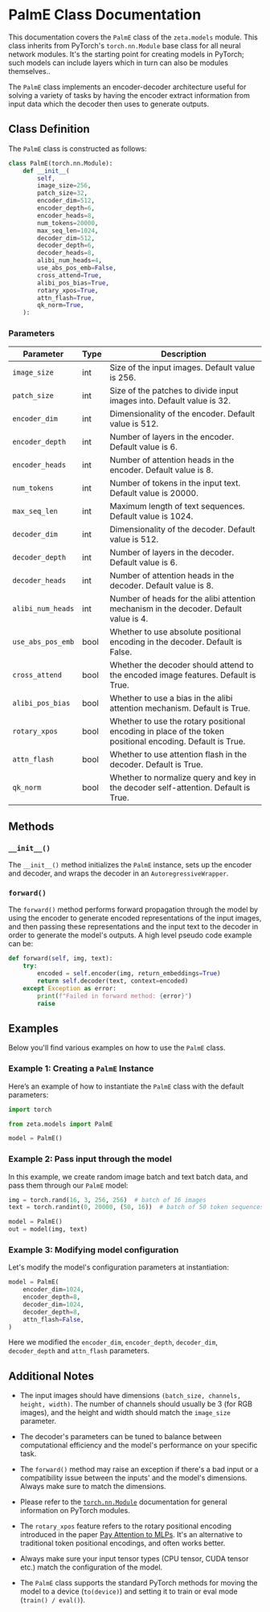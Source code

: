 # PalmE Class Documentation

This documentation covers the `PalmE` class of the `zeta.models` module. This class inherits from PyTorch's `torch.nn.Module` base class for all neural network modules. It's the starting point for creating models in PyTorch; such models can include layers which in turn can also be modules themselves..

The `PalmE` class implements an encoder-decoder architecture useful for solving a variety of tasks by having the encoder extract information from input data which the decoder then uses to generate outputs.

## Class Definition 

The `PalmE` class is constructed as follows:

```python
class PalmE(torch.nn.Module):
    def __init__(
        self,
        image_size=256,
        patch_size=32,
        encoder_dim=512,
        encoder_depth=6,
        encoder_heads=8,
        num_tokens=20000,
        max_seq_len=1024,
        decoder_dim=512,
        decoder_depth=6,
        decoder_heads=8,
        alibi_num_heads=4,
        use_abs_pos_emb=False,
        cross_attend=True,
        alibi_pos_bias=True,
        rotary_xpos=True,
        attn_flash=True,
        qk_norm=True,
    ):
```

### Parameters 

| Parameter | Type | Description |
| --- | --- | --- |
| `image_size` | int | Size of the input images. Default value is 256. |
| `patch_size` | int | Size of the patches to divide input images into. Default value is 32. |
| `encoder_dim` | int | Dimensionality of the encoder. Default value is 512. |
| `encoder_depth` | int | Number of layers in the encoder. Default value is 6. |
| `encoder_heads` | int | Number of attention heads in the encoder. Default value is 8. |
| `num_tokens` | int | Number of tokens in the input text. Default value is 20000. |
| `max_seq_len` | int | Maximum length of text sequences. Default value is 1024. |
| `decoder_dim` | int | Dimensionality of the decoder. Default value is 512. |
| `decoder_depth` | int | Number of layers in the decoder. Default value is 6. |
| `decoder_heads` | int | Number of attention heads in the decoder. Default value is 8. |
| `alibi_num_heads` | int | Number of heads for the alibi attention mechanism in the decoder. Default value is 4. |
| `use_abs_pos_emb` | bool | Whether to use absolute positional encoding in the decoder. Default is False. |
| `cross_attend` | bool | Whether the decoder should attend to the encoded image features. Default is True. |
| `alibi_pos_bias` | bool | Whether to use a bias in the alibi attention mechanism. Default is True. |
| `rotary_xpos` | bool | Whether to use the rotary positional encoding in place of the token positional encoding. Default is True. |
| `attn_flash` | bool | Whether to use attention flash in the decoder. Default is True. |
| `qk_norm` | bool | Whether to normalize query and key in the decoder self-attention. Default is True. |

## Methods 

### `__init__()` 

The `__init__()` method initializes the `PalmE` instance, sets up the encoder and decoder, and wraps the decoder in an `AutoregressiveWrapper`.

### `forward()`

The `forward()` method performs forward propagation through the model by using the encoder to generate encoded representations of the input images, and then passing these representations and the input text to the decoder in order to generate the model's outputs. A high level pseudo code example can be:

```python
def forward(self, img, text):
    try:
        encoded = self.encoder(img, return_embeddings=True)
        return self.decoder(text, context=encoded)
    except Exception as error:
        print(f"Failed in forward method: {error}")
        raise
```

## Examples

Below you'll find various examples on how to use the `PalmE` class.

### Example 1: Creating a `PalmE` Instance

Here’s an example of how to instantiate the `PalmE` class with the default parameters:

```python
import torch

from zeta.models import PalmE

model = PalmE()
```
### Example 2: Pass input through the model

In this example, we create random image batch and text batch data, and pass them through our `PalmE` model:

```python
img = torch.rand(16, 3, 256, 256)  # batch of 16 images
text = torch.randint(0, 20000, (50, 16))  # batch of 50 token sequences for 16 samples

model = PalmE()
out = model(img, text)
```

### Example 3: Modifying model configuration

Let's modify the model's configuration parameters at instantiation:

```python
model = PalmE(
    encoder_dim=1024,
    encoder_depth=8,
    decoder_dim=1024,
    decoder_depth=8,
    attn_flash=False,
)
```

Here we modified the `encoder_dim`, `encoder_depth`, `decoder_dim`, `decoder_depth` and `attn_flash` parameters.

## Additional Notes

- The input images should have dimensions `(batch_size, channels, height, width)`. The number of channels should usually be 3 (for RGB images), and the height and width should match the `image_size` parameter. 

- The decoder's parameters can be tuned to balance between computational efficiency and the model's performance on your specific task. 

- The `forward()` method may raise an exception if there's a bad input or a compatibility issue between the inputs' and the model's dimensions. Always make sure to match the dimensions. 

- Please refer to the [`torch.nn.Module`](https://pytorch.org/docs/stable/generated/torch.nn.Module.html) documentation for general information on PyTorch modules. 

- The `rotary_xpos` feature refers to the rotary positional encoding introduced in the paper [Pay Attention to MLPs](https://arxiv.org/abs/2105.08050). It's an alternative to traditional token positional encodings, and often works better. 

- Always make sure your input tensor types (CPU tensor, CUDA tensor etc.) match the configuration of the model. 

- The `PalmE` class supports the standard PyTorch methods for moving the model to a device (`to(device)`) and setting it to train or eval mode (`train() / eval()`).
